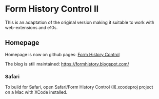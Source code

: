 # Form History Control II

This is an adaptation of the original version making it suitable to work with web-extensions and e10s.

## Homepage
Homepage is now on github pages: [Form History Control](https://stephanmahieu.github.io/fhc-home)

The blog is still maintained: https://formhistory.blogspot.com/

### Safari

To build for Safari, open Safari/Form History Control (II).xcodeproj
project on a Mac with XCode installed.
